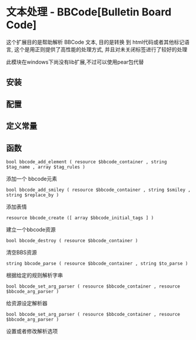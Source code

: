# 文本处理 - BBCode[Bulletin Board Code]



这个扩展目的是帮助解析 BBCode 文本, 目的是转换 到 html代码或者其他标记语言, 这个是用正则提供了高性能的处理方式, 并且对未关闭标签进行了较好的处理

此模块在windows下尚没有lib扩展,不过可以使用pear包代替

## 安装



## 配置


## 定义常量



## 函数 

`bool bbcode_add_element ( resource $bbcode_container , string $tag_name , array $tag_rules )`

添加一个 bbcode元素

`bool bbcode_add_smiley ( resource $bbcode_container , string $smiley , string $replace_by )`

添加表情

`resource bbcode_create ([ array $bbcode_initial_tags ] )`

建立一个bbcode资源

`bool bbcode_destroy ( resource $bbcode_container )`

清空BBS资源

`string bbcode_parse ( resource $bbcode_container , string $to_parse )`

根据给定的规则解析字串

`bool bbcode_set_arg_parser ( resource $bbcode_container , resource $bbcode_arg_parser )`

给资源设定解析器

`bool bbcode_set_arg_parser ( resource $bbcode_container , resource $bbcode_arg_parser )`

设置或者修改解析选项
